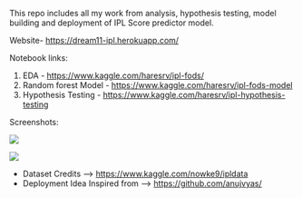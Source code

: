 This repo includes all my work from analysis, hypothesis testing, model building and deployment of IPL Score predictor model.

Website- https://dream11-ipl.herokuapp.com/

Notebook links:

1. EDA - https://www.kaggle.com/haresrv/ipl-fods/
2. Random forest Model - https://www.kaggle.com/haresrv/ipl-fods-model
3. Hypothesis Testing - https://www.kaggle.com/haresrv/ipl-hypothesis-testing 

Screenshots:

![](https://github.com/haresrv/IPL_FODS/blob/main/static/SS1.png)

![](https://github.com/haresrv/IPL_FODS/blob/main/static/SS2.png)



- Dataset Credits -->   https://www.kaggle.com/nowke9/ipldata
- Deployment Idea Inspired from --> https://github.com/anujvyas/
